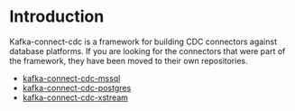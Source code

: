 # Introduction

Kafka-connect-cdc is a framework for building CDC connectors against database platforms. If you are looking for the connectors
that were part of the framework, they have been moved to their own repositories.

* [kafka-connect-cdc-mssql](https://github.com/jcustenborder/kafka-connect-cdc-xstream)
* [kafka-connect-cdc-postgres](https://github.com/jcustenborder/kafka-connect-cdc-postgres)
* [kafka-connect-cdc-xstream](https://github.com/jcustenborder/kafka-connect-cdc-xstream)



